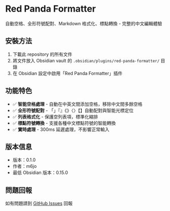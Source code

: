 # Red Panda Formatter

自動空格、全形符號配對、Markdown 格式化、標點轉換 - 完整的中文編輯體驗

## 安裝方法

1. 下載此 repository 的所有文件
2. 將文件放入 Obsidian vault 的 `.obsidian/plugins/red-panda-formatter/` 目錄
3. 在 Obsidian 設定中啟用「Red Panda Formatter」插件

## 功能特色

- ✅ **智能空格處理** - 自動在中英文間添加空格，移除中文間多餘空格
- ✅ **全形符號配對** - 「」『』《》〈〉【】自動配對與智能光標定位
- ✅ **列表格式化** - 保護空列表項，標準化縮排
- ✅ **標點符號轉換** - 支援各種中文標點符號的智能轉換
- ✅ **實時處理** - 300ms 延遲處理，不影響正常輸入

## 版本信息

- 版本：0.1.0
- 作者：m6jo
- 最低 Obsidian 版本：0.15.0

## 問題回報

如有問題請到 [GitHub Issues](https://github.com/m6jo/red-panda-formatter/issues) 回報